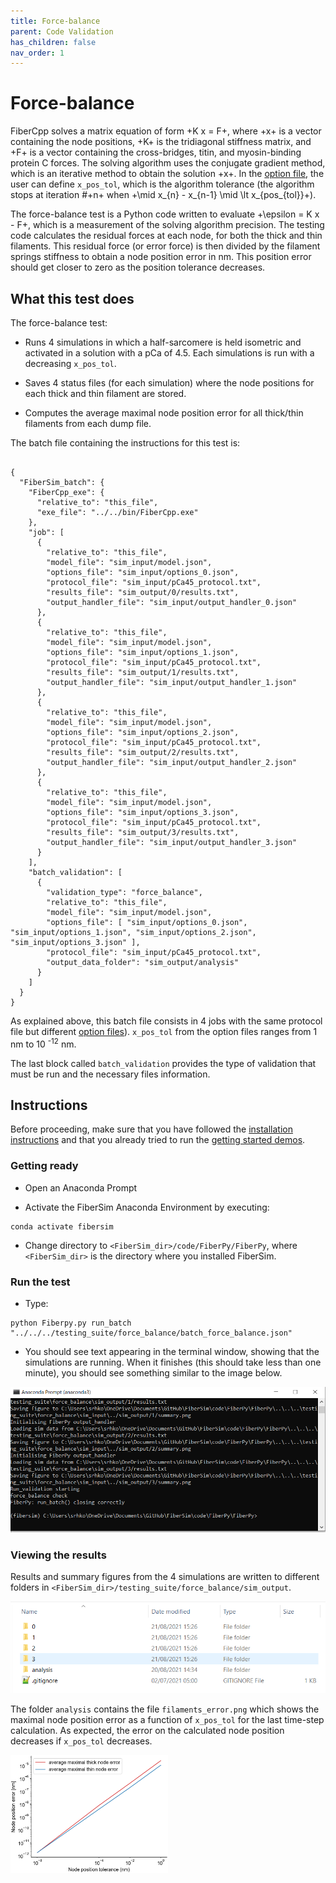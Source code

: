 ```yaml
---
title: Force-balance
parent: Code Validation
has_children: false
nav_order: 1
---
```


# Force-balance

FiberCpp solves a matrix equation of form +K x = F+, where +x+ is a vector containing the node positions, +K+ is the tridiagonal stiffness matrix, and +F+ is a vector containing the cross-bridges, titin, and myosin-binding protein C forces. The solving algorithm uses the conjugate gradient method, which is an iterative method to obtain the solution +x+. In the [option file](../../structures/options/options.html), the user can define `x_pos_tol`, which is the algorithm tolerance (the algorithm stops at iteration #+n+ when +\mid x_{n} - x_{n-1} \mid \lt x_{pos_{tol}}+). 

The force-balance test is a Python code written to evaluate +\epsilon = K x - F+, which is a measurement of the solving algorithm precision. The testing code calculates the residual forces at each node, for both the thick and thin filaments. This residual force (or error force) is then divided by the filament springs stiffness to obtain a node position error in nm. This position error should get closer to zero as the position tolerance decreases. 

## What this test does

The force-balance test:

+ Runs 4 simulations in which a half-sarcomere is held isometric and activated in a solution with a pCa of 4.5. Each simulations is run with a decreasing `x_pos_tol`.

+ Saves 4 status files (for each simulation) where the node positions for each thick and thin filament are stored. 

+ Computes the average maximal node position error for all thick/thin filaments from each dump file.

The batch file containing the instructions for this test is:

```

{
  "FiberSim_batch": {
    "FiberCpp_exe": {
      "relative_to": "this_file",
      "exe_file": "../../bin/FiberCpp.exe"
    },
    "job": [
      {
        "relative_to": "this_file",
        "model_file": "sim_input/model.json",
        "options_file": "sim_input/options_0.json",
        "protocol_file": "sim_input/pCa45_protocol.txt",
        "results_file": "sim_output/0/results.txt",
        "output_handler_file": "sim_input/output_handler_0.json"
      },
      {
        "relative_to": "this_file",
        "model_file": "sim_input/model.json",
        "options_file": "sim_input/options_1.json",
        "protocol_file": "sim_input/pCa45_protocol.txt",
        "results_file": "sim_output/1/results.txt",
        "output_handler_file": "sim_input/output_handler_1.json"
      },
      {
        "relative_to": "this_file",
        "model_file": "sim_input/model.json",
        "options_file": "sim_input/options_2.json",
        "protocol_file": "sim_input/pCa45_protocol.txt",
        "results_file": "sim_output/2/results.txt",
        "output_handler_file": "sim_input/output_handler_2.json"
      },
      {
        "relative_to": "this_file",
        "model_file": "sim_input/model.json",
        "options_file": "sim_input/options_3.json",
        "protocol_file": "sim_input/pCa45_protocol.txt",
        "results_file": "sim_output/3/results.txt",
        "output_handler_file": "sim_input/output_handler_3.json"
      }
    ],
    "batch_validation": [
      {
        "validation_type": "force_balance",
        "relative_to": "this_file",
        "model_file": "sim_input/model.json",
        "options_file": [ "sim_input/options_0.json", "sim_input/options_1.json", "sim_input/options_2.json", "sim_input/options_3.json" ],
        "protocol_file": "sim_input/pCa45_protocol.txt",
        "output_data_folder": "sim_output/analysis"
      }
    ]
  }
}

```

As explained above, this batch file consists in 4 jobs with the same protocol file but different [option files](../../structures/options/options.html)). `x_pos_tol` from the option files ranges from 1 nm to 10 <sup>-12</sup> nm.

The last block called `batch_validation` provides the type of validation that must be run and the necessary files information.

## Instructions

Before proceeding, make sure that you have followed the [installation instructions](../../installation/installation.html) and that you already tried to run the [getting started demos](../../demos/getting_started/getting_started.html).

### Getting ready

+ Open an Anaconda Prompt

+ Activate the FiberSim Anaconda Environment by executing:
```
conda activate fibersim
```
+ Change directory to `<FiberSim_dir>/code/FiberPy/FiberPy`, where `<FiberSim_dir>` is the directory where you installed FiberSim. 

### Run the test

+ Type:
 ```
python Fiberpy.py run_batch "../../../testing_suite/force_balance/batch_force_balance.json"
 ```

+ You should see text appearing in the terminal window, showing that the simulations are running. When it finishes (this should take less than one minute), you should see something similar to the image below.

![command prompt](command_prompt.png)

### Viewing the results

Results and summary figures from the 4 simulations are written to different folders in `<FiberSim_dir>/testing_suite/force_balance/sim_output`. 

<img src='output_folder.PNG'>

The folder `analysis` contains the file `filaments_error.png` which shows the maximal node position error as a function of `x_pos_tol` for the last time-step calculation. As expected, the error on the calculated node position decreases if `x_pos_tol` decreases.

<img src='filaments_error.png' width="50%">
